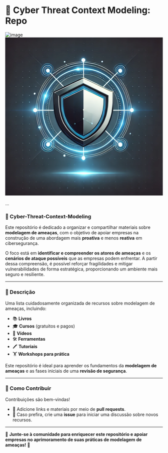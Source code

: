 
# 🔐 Cyber Threat Context Modeling: Repo
![image](https://github.com/user-attachments/assets/48d70c1d-8361-44c9-b8e4-144027d297ce)
![Icon](assets/icon.png)

...

### **📘 Cyber-Threat-Context-Modeling**  
Este repositório é dedicado a organizar e compartilhar materiais sobre **modelagem de ameaças**, com o objetivo de apoiar empresas na construção de uma abordagem mais **proativa** e menos **reativa** em cibersegurança.  

O foco está em **identificar e compreender os atores de ameaças** e os **cenários de ataque possíveis** que as empresas podem enfrentar. A partir dessa compreensão, é possível reforçar fragilidades e mitigar vulnerabilidades de forma estratégica, proporcionando um ambiente mais seguro e resiliente.  

---

### **📝 Descrição**  
Uma lista cuidadosamente organizada de recursos sobre modelagem de ameaças, incluindo:  
- 📚 **Livros**  
- 🎓 **Cursos** (gratuitos e pagos)  
- 🎥 **Vídeos**  
- 🛠️ **Ferramentas**  
- 🖍️ **Tutoriais**  
- 🏋️ **Workshops para prática**  

Este repositório é ideal para aprender os fundamentos da **modelagem de ameaças** e as fases iniciais de uma **revisão de segurança**.

---

### **🤝 Como Contribuir**  
Contribuições são bem-vindas!  
- 🔗 Adicione links e materiais por meio de **pull requests**.  
- 💬 Caso prefira, crie uma **issue** para iniciar uma discussão sobre novos recursos.  

---

🎯 **Junte-se à comunidade para enriquecer este repositório e apoiar empresas no aprimoramento de suas práticas de modelagem de ameaças!** 🚀

